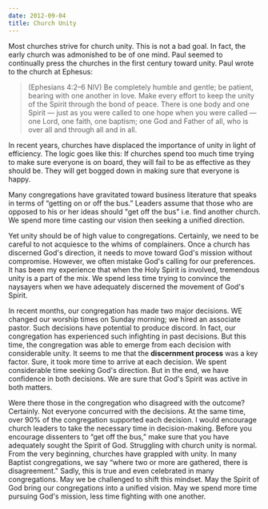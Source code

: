 ```yaml
---
date: 2012-09-04
title: Church Unity
---
```


Most churches strive for church unity. This is not a bad goal. In fact, the early church was admonished to be of one mind. Paul seemed to continually press the churches in the first century toward unity.  Paul wrote to the church at Ephesus:



>(Ephesians 4:2–6 NIV) Be completely humble and gentle; be patient, bearing with one another in love. Make every effort to keep the unity of the Spirit through the bond of peace. There is one body and one Spirit — just as you were called to one hope when you were called — one Lord, one faith, one baptism; one God and Father of all, who is over all and through all and in all. 

In recent years, churches have displaced the importance of unity in light of efficiency. The logic goes like this: If churches spend too much time trying to make sure everyone is on board, they will fail to be as effective as they should be. They will get bogged down in making sure that everyone is happy.

Many congregations have gravitated toward business literature that speaks in terms of “getting on or off the bus.” Leaders assume that those who are opposed to his or her ideas should "get off the bus" i.e. find another church. We spend more time casting our vision then seeking a unified direction.

Yet unity should be of high value to congregations. Certainly, we need to be careful to not acquiesce to the whims of complainers. Once a church has discerned God's direction, it needs to move toward God's mission without compromise. However, we often mistake God's calling for our preferences. It has been my experience that when the Holy Spirit is involved, tremendous unity is a part of the mix. We spend less time trying to convince the naysayers when we have adequately discerned the movement of God's Spirit.

In recent months, our congregation has made two major decisions. WE changed our worship times on Sunday morning; we hired an associate pastor. Such decisions have potential to produce discord. In fact, our congregation has experienced such infighting in past decisions. But this time, the congregation was able to emerge from each decision with considerable unity. It seems to me that the **discernment process** was a key factor. Sure, it took more time to arrive at each decision. We spent considerable time seeking God's direction. But in the end, we have confidence in both decisions. We are sure that God's Spirit was active in both matters.

Were there those in the congregation who disagreed with the outcome? Certainly. Not everyone concurred with the decisions. At the same time, over 90% of the congregation supported each decision. I would encourage church leaders to take the necessary time in decision-making. Before you encourage dissenters to “get off the bus,” make sure that you have adequately sought the Spirit of God. Struggling with church unity is normal. From the very beginning, churches have grappled with unity. In many Baptist congregations, we say “where two or more are gathered, there is disagreement." Sadly, this is true and even celebrated in many congregations. May we be challenged to shift this mindset. May the Spirit of God bring our congregations into a unified vision. May we spend more time pursuing God's mission, less time fighting with one another.

